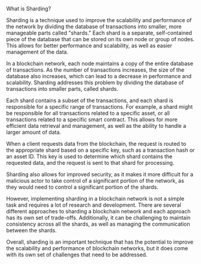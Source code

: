 What is Sharding?

Sharding is a technique used to improve the scalability and performance of the network by dividing the database of transactions into smaller, more manageable parts called "shards." Each shard is a separate,
self-contained piece of the database that can be stored on its own node or group of nodes. This allows for better performance and scalability, as well as easier 
management of the data.

In a blockchain network, each node maintains a copy of the entire database of transactions. As the number of transactions increases, the size of the database also 
increases, which can lead to a decrease in performance and scalability. Sharding addresses this problem by dividing the database of transactions into smaller parts,
called shards.

Each shard contains a subset of the transactions, and each shard is responsible for a specific range of transactions. For example, a shard might be responsible for 
all transactions related to a specific asset, or all transactions related to a specific smart contract. This allows for more efficient data retrieval and management, 
as well as the ability to handle a larger amount of data.

When a client requests data from the blockchain, the request is routed to the appropriate shard based on a specific key, such as a transaction hash or an asset ID. 
This key is used to determine which shard contains the requested data, and the request is sent to that shard for processing.

Sharding also allows for improved security, as it makes it more difficult for a malicious actor to take control of a significant portion of the network, as they would 
need to control a significant portion of the shards.

However, implementing sharding in a blockchain network is not a simple task and requires a lot of research and development. There are several different approaches to 
sharding a blockchain network and each approach has its own set of trade-offs. Additionally, it can be challenging to maintain consistency across all the shards, as 
well as managing the communication between the shards.

Overall, sharding is an important technique that has the potential to improve the scalability and performance of blockchain networks, but it does come with its own 
set of challenges that need to be addressed.
